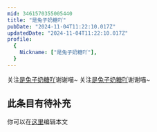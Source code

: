 ```yaml
---
mid: 3461570355005440
title: "是兔子奶糖吖"
pubDate: "2024-11-04T11:22:10.017Z"
updatedDate: "2024-11-04T11:22:10.017Z"
profile:
  {
    Nickname: ["是兔子奶糖吖"],
  }
---
```


关注[是兔子奶糖吖](https://space.bilibili.com/3461570355005440)谢谢喵~ 关注[是兔子奶糖吖](https://space.bilibili.com/3461570355005440)谢谢喵~

## 此条目有待补充
你可以在[这里](https://github.com/Yuhanawa/VTuber.ICU-Content/edit/master/v/是兔子奶糖吖/index.md)编辑本文
